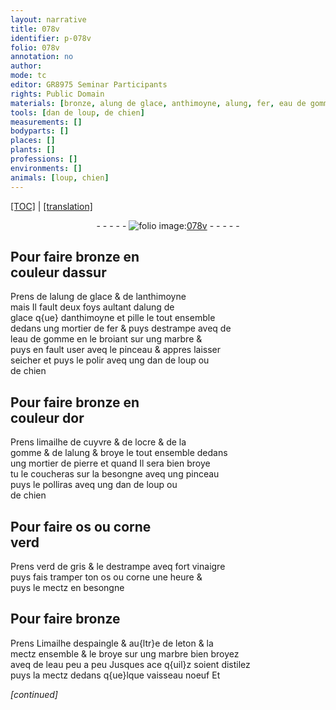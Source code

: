 ```yaml
---
layout: narrative
title: 078v
identifier: p-078v
folio: 078v
annotation: no
author:
mode: tc
editor: GR8975 Seminar Participants
rights: Public Domain
materials: [bronze, alung de glace, anthimoyne, alung, fer, eau de gomme, marbre, or, limailhe de cuyvre, ocre, gomme, pierre, os, corne, verd de gris, vinaigre, Limailhe despaingle, leton]
tools: [dan de loup, de chien]
measurements: []
bodyparts: []
places: []
plants: []
professions: []
environments: []
animals: [loup, chien]
---
```


<p><a href="{{ site.baseurl }}/diplomatic/" target="_blank">[TOC]</a> | <a href="{{ site.baseurl }}/texts/p-078v_tl/">[translation]</a></p><div class="folio" align="center">- - - - - <a href="http://gallica.bnf.fr/ark:/12148/btv1b10500001g/f162.item" target="_blank"><img src="https://cu-mkp.github.io/2017-workshop-edition/assets/photo-icon.png" alt="folio image: " style="display:inline-block; margin-bottom:-3px;"/>078v</a> - - - - - </div>  
  

## Pour faire <span class="m">bronze</span> en<br/> couleur dassur

 
Prens de l<span class="m">alung de glace</span> & de l<span class="m">anthimoyne</span><br/> mais Il fault deux foys aultant d<span class="m">alung</span> de<br/> glace q{ue} d<span class="m">anthimoyne</span> et pille le tout ensemble<br/> dedans ung mortier de <span class="m">fer</span> & puys destrampe aveq de<br/> l<span class="m">eau de gomme</span> en le broiant sur ung <span class="m">marbre</span> &<br/> puys en fault user aveq le pinceau & appres laisser<br/> seicher et puys le polir aveq ung <span class="tl">dan de <span class="al">loup</span></span> ou<br/> <span class="tl">de <span class="al">chien</span></span>
 
 
  

## Pour faire <span class="m">bronze</span> en<br/> couleur d<span class="m">or</span>

 
Prens <span class="m">limailhe de cuyvre</span> & de l<span class="m">ocre</span> & de la<br/> <span class="m">gomme</span> & de l<span class="m">alung</span> & broye le tout ensemble dedans<br/> ung mortier de <span class="m">pierre</span> et quand Il sera bien broye<br/> tu le coucheras sur la besongne aveq ung pinceau<br/> puys le polliras aveq ung <span class="tl">dan de <span class="al">loup</span></span> ou<br/><span class="tl">de <span class="al">chien</span></span>
 
 
  

## Pour faire <span class="m">os</span> ou <span class="m">corne</span><br/> verd

 
Prens <span class="m">verd de gris</span> & le destrampe aveq fort <span class="m">vinaigre</span><br/> puys fais tramper ton <span class="m">os</span> ou <span class="m">corne</span> une heure &<br/> puys le mectz en besongne

 
  

## Pour faire <span class="m">bronze</span>

 
Prens <span class="m">Limailhe despaingle</span> & au{ltr}e de <span class="m">leton</span> & la<br/> mectz ensemble & le broye sur ung <span class="m">marbre</span> bien broyez<br/> aveq de leau peu a peu Jusques ace q{uil}z soient distilez<br/> puys la mectz dedans q{ue}lque vaisseau noeuf Et
 
*[continued]*
 
